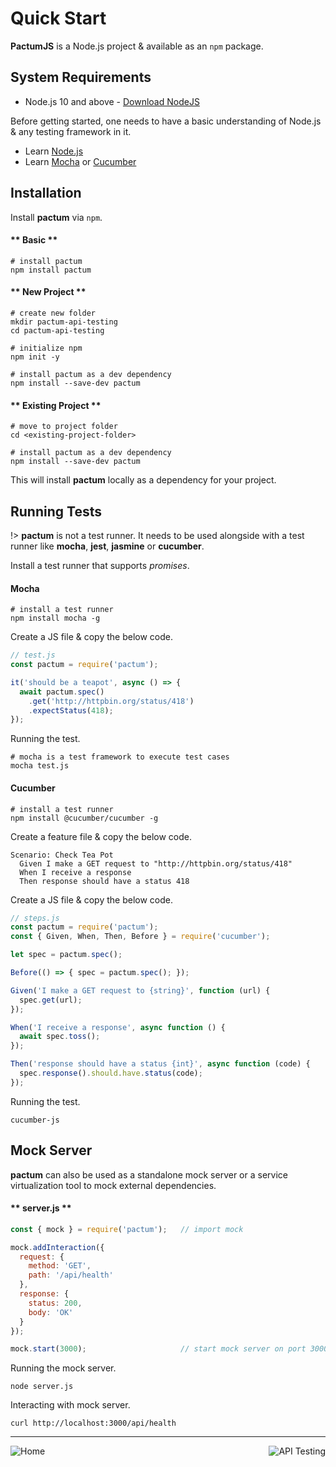 # Quick Start

**PactumJS** is a Node.js project & available as an `npm` package.

## System Requirements

- Node.js 10 and above - <a href="https://nodejs.org/en/download/" target="_blank">Download NodeJS</a>

Before getting started, one needs to have a basic understanding of Node.js & any testing framework in it.

- Learn [Node.js](https://www.youtube.com/watch?v=TlB_eWDSMt4)
- Learn [Mocha](https://www.youtube.com/watch?v=MLTRHc5dk6s) or [Cucumber](https://cucumber.io/docs/cucumber/)

## Installation

Install **pactum** via `npm`.

<!-- tabs:start -->

#### ** Basic **

```shell
# install pactum
npm install pactum
```

#### ** New Project **

```shell
# create new folder
mkdir pactum-api-testing
cd pactum-api-testing

# initialize npm
npm init -y

# install pactum as a dev dependency
npm install --save-dev pactum
```

#### ** Existing Project **

```shell
# move to project folder
cd <existing-project-folder>

# install pactum as a dev dependency
npm install --save-dev pactum
```

<!-- tabs:end -->

This will install **pactum** locally as a dependency for your project.

## Running Tests

!> **pactum** is not a test runner. It needs to be used alongside with a test runner like **mocha**, **jest**, **jasmine** or **cucumber**.

Install a test runner that supports *promises*.

<!-- tabs:start -->

#### **Mocha**

```shell
# install a test runner
npm install mocha -g
```

Create a JS file & copy the below code.

```js
// test.js
const pactum = require('pactum');

it('should be a teapot', async () => {
  await pactum.spec()
    .get('http://httpbin.org/status/418')
    .expectStatus(418);
});
```

Running the test.

```shell
# mocha is a test framework to execute test cases
mocha test.js
```

#### **Cucumber**

```shell
# install a test runner
npm install @cucumber/cucumber -g
```

Create a feature file & copy the below code.

```gherkin
Scenario: Check Tea Pot
  Given I make a GET request to "http://httpbin.org/status/418"
  When I receive a response
  Then response should have a status 418
```

Create a JS file & copy the below code.

```js
// steps.js
const pactum = require('pactum');
const { Given, When, Then, Before } = require('cucumber');

let spec = pactum.spec();

Before(() => { spec = pactum.spec(); });

Given('I make a GET request to {string}', function (url) {
  spec.get(url);
});

When('I receive a response', async function () {
  await spec.toss();
});

Then('response should have a status {int}', async function (code) {
  spec.response().should.have.status(code);
});
```

Running the test.

```shell
cucumber-js
```

<!-- tabs:end -->

## Mock Server

**pactum** can also be used as a standalone mock server or a service virtualization tool to mock external dependencies.

<!-- tabs:start -->

#### ** server.js **

```js
const { mock } = require('pactum');   // import mock

mock.addInteraction({
  request: {
    method: 'GET',
    path: '/api/health'
  },
  response: {
    status: 200,
    body: 'OK'
  }
});

mock.start(3000);                     // start mock server on port 3000
```

<!-- tabs:end -->

Running the mock server.

```shell
node server.js
```

Interacting with mock server.

```shell
curl http://localhost:3000/api/health
```

----

<a href="#/pactum" >
  <img src="https://img.shields.io/badge/PREV-Home-orange" alt="Home" align="left" style="display: inline;" />
</a>
<a href="#/api-testing" >
  <img src="https://img.shields.io/badge/NEXT-API%20Testing-blue" alt="API Testing" align="right" style="display: inline;" />
</a>
